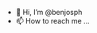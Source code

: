 - 👋 Hi, I’m @benjosph
- 📫 How to reach me ...

<!---
benjosph/benjosph is a ✨ special ✨ repository because its `README.md` (this file) appears on your GitHub profile.
You can click the Preview link to take a look at your changes.
--->
